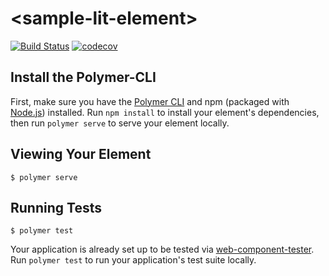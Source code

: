 # \<sample-lit-element\>

[![Build Status](https://travis-ci.org/kcmr/sample-lit-element.svg?branch=master)](https://travis-ci.org/kcmr/sample-lit-element)
[![codecov](https://codecov.io/gh/kcmr/sample-lit-element/branch/master/graph/badge.svg)](https://codecov.io/gh/kcmr/sample-lit-element)

## Install the Polymer-CLI

First, make sure you have the [Polymer CLI](https://www.npmjs.com/package/polymer-cli) and npm (packaged with [Node.js](https://nodejs.org)) installed. Run `npm install` to install your element's dependencies, then run `polymer serve` to serve your element locally.

## Viewing Your Element

```
$ polymer serve
```

## Running Tests

```
$ polymer test
```

Your application is already set up to be tested via [web-component-tester](https://github.com/Polymer/web-component-tester). Run `polymer test` to run your application's test suite locally.
